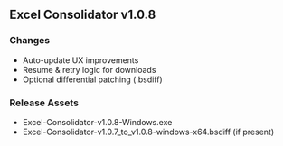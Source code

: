 ﻿## Excel Consolidator v1.0.8

### Changes
- Auto-update UX improvements
- Resume & retry logic for downloads
- Optional differential patching (.bsdiff)

### Release Assets
- Excel-Consolidator-v1.0.8-Windows.exe
- Excel-Consolidator-v1.0.7_to_v1.0.8-windows-x64.bsdiff (if present)
